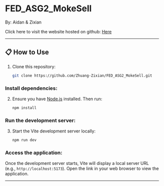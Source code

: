 # FED_ASG2_MokeSell
By: Aidan & Zixian

Click here to visit the website hosted on github: [Here](https://zhuang-zixian.github.io/FED_ASG2_MokeSell/)

---

## 📋 **How to Use**
1. Clone this repository:
   ```bash
   git clone https://github.com/Zhuang-Zixian/FED_ASG2_MokeSell.git
   ```

### Install dependencies:
2. Ensure you have [Node.js](https://nodejs.org/) installed. Then run:
   ```bash
   npm install
   ```

### Run the development server:
3. Start the Vite development server locally:
   ```bash
   npm run dev
   ```

### Access the application:
Once the development server starts, Vite will display a local server URL (e.g., `http://localhost:5173`). Open the link in your web browser to view the application.

---